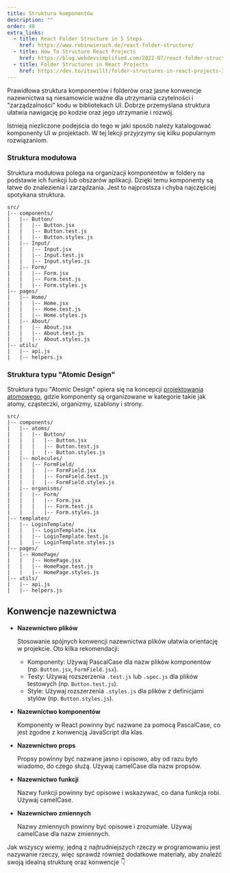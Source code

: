 ```yaml
---
title: Struktura komponentów
description: ""
order: 40
extra_links:
  - title: React Folder Structure in 5 Steps
    href: https://www.robinwieruch.de/react-folder-structure/
  - title: How To Structure React Projects
    href: https://blog.webdevsimplified.com/2022-07/react-folder-structure/
  - title: Folder Structures in React Projects
    href: https://dev.to/itswillt/folder-structures-in-react-projects-3dp8
---
```


Prawidłowa struktura komponentów i folderów oraz jasne konwencje nazewnictwa są niesamowicie ważne dla utrzymania czytelności i "zarządzalności" kodu w bibliotekach UI. Dobrze przemyślana struktura ułatwia nawigację po kodzie oraz jego utrzymanie i rozwój.

Istnieją niezliczone podejścia do tego w jaki sposób należy katalogować komponenty UI w projektach. W tej lekcji przyjrzymy się kilku popularnym rozwiązaniom.

### Struktura modułowa

Struktura modułowa polega na organizacji komponentów w foldery na podstawie ich funkcji lub obszarów aplikacji. Dzięki temu komponenty są łatwe do znalezienia i zarządzania. Jest to najprostsza i chyba najczęściej spotykana struktura.

```
src/
|-- components/
|   |-- Button/
|   |   |-- Button.jsx
|   |   |-- Button.test.js
|   |   |-- Button.styles.js
|   |-- Input/
|   |   |-- Input.jsx
|   |   |-- Input.test.js
|   |   |-- Input.styles.js
|   |-- Form/
|   |   |-- Form.jsx
|   |   |-- Form.test.js
|   |   |-- Form.styles.js
|-- pages/
|   |-- Home/
|   |   |-- Home.jsx
|   |   |-- Home.test.js
|   |   |-- Home.styles.js
|   |-- About/
|   |   |-- About.jsx
|   |   |-- About.test.js
|   |   |-- About.styles.js
|-- utils/
|   |-- api.js
|   |-- helpers.js
```

### Struktura typu "Atomic Design"

Struktura typu "Atomic Design" opiera się na koncepcji [projektowania atomowego](https://bradfrost.com/blog/post/atomic-web-design/), gdzie komponenty są organizowane w kategorie takie jak atomy, cząsteczki, organizmy, szablony i strony.

```
src/
|-- components/
|   |-- atoms/
|   |   |-- Button/
|   |   |   |-- Button.jsx
|   |   |   |-- Button.test.js
|   |   |   |-- Button.styles.js
|   |-- molecules/
|   |   |-- FormField/
|   |   |   |-- FormField.jsx
|   |   |   |-- FormField.test.js
|   |   |   |-- FormField.styles.js
|   |-- organisms/
|   |   |-- Form/
|   |   |   |-- Form.jsx
|   |   |   |-- Form.test.js
|   |   |   |-- Form.styles.js
|-- templates/
|   |-- LoginTemplate/
|   |   |-- LoginTemplate.jsx
|   |   |-- LoginTemplate.test.js
|   |   |-- LoginTemplate.styles.js
|-- pages/
|   |-- HomePage/
|   |   |-- HomePage.jsx
|   |   |-- HomePage.test.js
|   |   |-- HomePage.styles.js
|-- utils/
|   |-- api.js
|   |-- helpers.js
```

## Konwencje nazewnictwa

- **Nazewnictwo plików**

  Stosowanie spójnych konwencji nazewnictwa plików ułatwia orientację w projekcie. Oto kilka rekomendacji:

  - Komponenty: Używaj PascalCase dla nazw plików komponentów (np. `Button.jsx`, `FormField.jsx`).
  - Testy: Używaj rozszerzenia `.test.js` lub `.spec.js` dla plików testowych (np. `Button.test.js`).
  - Style: Używaj rozszerzenia `.styles.js` dla plików z definicjami stylów (np. `Button.styles.js`).

- **Nazewnictwo komponentów**

  Komponenty w React powinny być nazwane za pomocą PascalCase, co jest zgodne z konwencją JavaScript dla klas.

- **Nazewnictwo props**

  Propsy powinny być nazwane jasno i opisowo, aby od razu było wiadomo, do czego służą. Używaj camelCase dla nazw propsów.

- **Nazewnictwo funkcji**

  Nazwy funkcji powinny być opisowe i wskazywać, co dana funkcja robi. Używaj camelCase.

- **Nazewnictwo zmiennych**

  Nazwy zmiennych powinny być opisowe i zrozumiałe. Używaj camelCase dla nazw zmiennych.

Jak wszyscy wiemy, jedną z najtrudniejszych rzeczy w programowaniu jest nazywanie rzeczy, więc sprawdź również dodatkowe materiały, aby znaleźć swoją idealną strukturę oraz konwencje 👇
